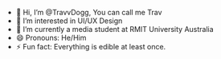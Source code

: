 - 👋 Hi, I’m @TravvDogg, You can call me Trav
- 👀 I’m interested in UI/UX Design
- 🌱 I’m currently a media student at RMIT University Australia
- 😄 Pronouns: He/Him
- ⚡ Fun fact: Everything is edible at least once.

<!---
TravvDogg/TravvDogg is a ✨ special ✨ repository because its `README.md` (this file) appears on your GitHub profile.
You can click the Preview link to take a look at your changes.
--->
